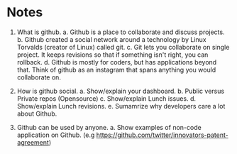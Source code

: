Notes
====================

1. What is github.
 a. Github is a place to collaborate and discuss projects.
 b. Github created a social network around a technology by Linux Torvalds (creator of Linux) called git.
 c. Git lets you collaborate on  single project. It keeps revisions so that if something isn't right, you can rollback.
 d. Github is mostly for coders, but has applications beyond that.  Think of github as an instagram that spans anything you would collaborate on.

2. How is github social.
 a. Show/explain your dashboard.
 b. Public versus Private repos (Opensource)
 c. Show/explain Lunch issues.
 d. Show/explain Lunch revisions.
 e. Sumamrize why developers care a lot about Github.

3. Github can be used by anyone.
a. Show examples of non-code application on Github. (e.g https://github.com/twitter/innovators-patent-agreement)
